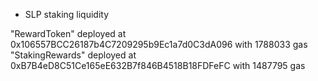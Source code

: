 - SLP staking liquidity

"RewardToken" deployed at 0x106557BCC26187b4C7209295b9Ec1a7d0C3dA096 with 1788033 gas
"StakingRewards" deployed at 0xB7B4eD8C51Ce165eE632B7f846B4518B18FDFeFC with 1487795 gas
